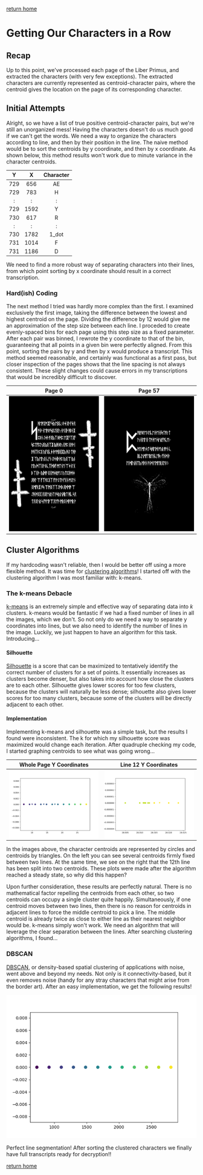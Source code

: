 [return home](index.md)

# Getting Our Characters in a Row

## Recap

Up to this point, we've processed each page of the Liber Primus, and extracted the characters (with very few exceptions). The extracted characters are currently represented as centroid-character pairs, where the centroid gives the location on the page of its corresponding character.

## Initial Attempts

Alright, so we have a list of true positive centroid-character pairs, but we're still an unorganized mess! Having the characters doesn't do us much good if we can't get the words. We need a way to organize the characters according to line, and then by their position in the line. The naive method would be to sort the centroids by y coordinate, and then by x coordinate. As shown below, this method results won't work due to minute variance in the character centroids. 

|  Y  |  X  | Character |
|:---:|:---:|:---------:|
 729|  656| AE 
 729|  783| H 
 :|  :| :
 729| 1592| Y
 730|  617| R 
 :| :| :
 730| 1782| 1_dot
 731| 1014| F
 731| 1186| D

We need to find a more robust way of separating characters into their lines, from which point sorting by x coordinate should result in a correct transcription.

### Hard(ish) Coding

The next method I tried was hardly more complex than the first. I examined exclusively the first image, taking the difference between the lowest and highest centroid on the page. Dividing the difference by 12 would give me an approximation of the step size between each line. I proceded to create evenly-spaced bins for each page using this step size as a fixed parameter. After each pair was binned, I rewrote the y coordinate to that of the bin, guaranteeing that all points in a given bin were perfectly aligned. From this point, sorting the pairs by y and then by x would produce a transcript. This method seemed reasonable, and certainly was functional as a first pass, but closer inspection of the pages shows that the line spacing is not always consistent. These slight changes could cause errors in my transcriptions that would be incredibly difficult to discover.

 Page 0 | Page 57
:------:|:-------:
![page 0](https://raw.githubusercontent.com/ralphatobe/cicada-3301/master/docs/img/0_original.png "Page 0") | ![page 57](https://raw.githubusercontent.com/ralphatobe/cicada-3301/master/docs/img/57_original.png "Page 57")

## Cluster Algorithms

If my hardcoding wasn't reliable, then I would be better off using a more flexible method. It was time for [clustering algorithms](https://en.wikipedia.org/wiki/Cluster_analysis)! I started off with the clustering algorithm I was most familiar with: k-means.

### The k-means Debacle

[k-means](https://en.wikipedia.org/wiki/K-means_clustering) is an extremely simple and effective way of separating data into *k* clusters. k-means would be fantastic if we had a fixed number of lines in all the images, which we don't. So not only do we need a way to separate y coordinates into lines, but we also need to identify the number of lines in the image. Luckily, we just happen to have an algorithm for this task. Introducing...

#### Silhouette

[Silhouette](https://en.wikipedia.org/wiki/Silhouette_(clustering)) is a score that can be maximized to tentatively identify the correct number of clusters for a set of points. It essentially increases as clusters become denser, but also takes into account how close the clusters are to each other. Silhouette gives lower scores for too few clusters, because the clusters will naturally be less dense; silhouette also gives lower scores for too many clusters, because some of the clusters will be directly adjacent to each other.

#### Implementation

Implementing k-means and silhouette was a simple task, but the results I found were inconsistent. The k for which my silhouette score was maximized would change each iteration. After quadruple checking my code, I started graphing centroids to see what was going wrong...

 Whole Page Y Coordinates | Line 12 Y Coordinates
:------:|:-------:
![k-means](https://raw.githubusercontent.com/ralphatobe/cicada-3301/master/docs/img/k_means.png "k-means") | ![k-means zoom](https://raw.githubusercontent.com/ralphatobe/cicada-3301/master/docs/img/k_means_zoom.png "k-means Zoom")

In the images above, the character centroids are represented by circles and centroids by triangles. On the left you can see several centroids firmly fixed between two lines. At the same time, we see on the right that the 12th line has been split into two centroids. These plots were made after the algorithm reached a steady state, so why did this happen?

Upon further consideration, these results are perfectly natural. There is no mathematical factor repelling the centroids from each other, so two centroids can occupy a single cluster quite happily. Simultaneously, if one centroid moves between two lines, then there is no reason for centroids in adjacent lines to force the middle centroid to pick a line. The middle centroid is already twice as close to either line as their nearest neighbor would be. k-means simply won't work. We need an algorithm that will leverage the clear separation between the lines. After searching clustering algorithms, I found...

### DBSCAN

[DBSCAN](https://en.wikipedia.org/wiki/DBSCAN), or density-based spatial clustering of applications with noise, went above and beyond my needs. Not only is it connectivity-based, but it even removes noise (handy for any stray characters that might arise from the border art). After an easy implementation, we get the following results!

![dbscan](https://raw.githubusercontent.com/ralphatobe/cicada-3301/master/docs/img/dbscan.png "DBSCAN")

Perfect line segmentation! After sorting the clustered characters we finally have full transcripts ready for decryption!!

[return home](index.md)
